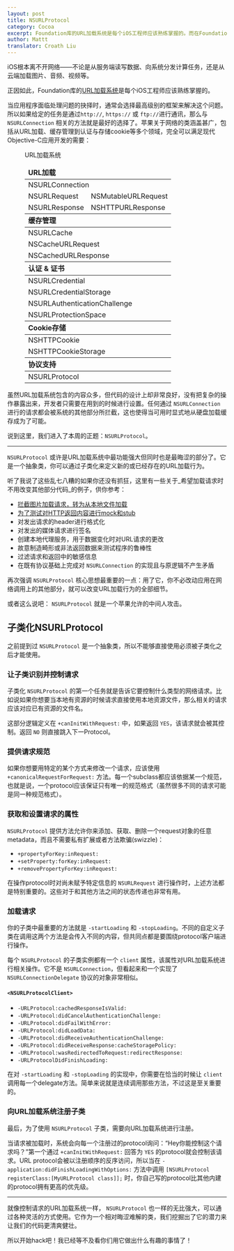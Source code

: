 ```yaml
---
layout: post
title: NSURLProtocol
category: Cocoa
excerpt: Foundation库的URL加载系统是每个iOS工程师应该熟练掌握的。而在Foundation库中所有与网络相关的类和接口中，NSURLProtocol或许是最黑科技的了。
author: Mattt
translator: Croath Liu
---
```


iOS根本离不开网络——不论是从服务端读写数据、向系统分发计算任务，还是从云端加载图片、音频、视频等。

正因如此，Foundation库的[URL加载系统](https://developer.apple.com/library/mac/#documentation/Cocoa/Conceptual/URLLoadingSystem/URLLoadingSystem.html#//apple_ref/doc/uid/10000165i)是每个iOS工程师应该熟练掌握的。

当应用程序面临处理问题的抉择时，通常会选择最高级别的框架来解决这个问题。所以如果给定的任务是通过`http://`, `https://` 或 `ftp://`进行通讯，那么与 `NSURLConnection` 相关的方法就是最好的选择了。苹果关于网络的类涵盖甚广，包括从URL加载、缓存管理到认证与存储cookie等多个领域，完全可以满足现代Objective-C应用开发的需要：

<figure id="url-loading-system">
  <figcaption>URL加载系统</figcaption>
  <table>
    <thead>
      <tr>
        <td colspan="2"><strong>URL加载</strong></td>
      </tr>
    </thead>
    <tbody>
      <tr>
        <td colspan="2">NSURLConnection</td>
      </tr>
      <tr>
        <td>NSURLRequest</td>
        <td>NSMutableURLRequest</td>
      </tr>
      <tr>
        <td>NSURLResponse</td>
        <td>NSHTTPURLResponse</td>
      </tr>
    </tbody>
    <thead>
      <tr>
        <td colspan="2"><strong>缓存管理</strong></td>
      </tr>
    </thead>
    <tbody>
      <tr>
        <td colspan="2">NSURLCache</td>
      </tr>
      <tr>
        <td colspan="2">NSCacheURLRequest</td>
      </tr>
      <tr>
        <td colspan="2">NSCachedURLResponse</td>
      </tr>
    </tbody>
    <thead>
      <tr>
        <td colspan="2"><strong>认证 &amp; 证书</strong></td>
      </tr>
    </thead>
    <tbody>
      <tr>
        <td colspan="2">NSURLCredential</td>
      </tr>
      <tr>
        <td colspan="2">NSURLCredentialStorage</td>
      </tr>
      <tr>
        <td colspan="2">NSURLAuthenticationChallenge</td>
      </tr>
      <tr>
        <td colspan="2">NSURLProtectionSpace</td>
      </tr>
    </tbody>
    <thead>
      <tr>
        <td colspan="2"><strong>Cookie存储</strong></td>
      </tr>
    </thead>
    <tbody>
      <tr>
        <td colspan="2">NSHTTPCookie</td>
      </tr>
      <tr>
        <td colspan="2">NSHTTPCookieStorage</td>
      </tr>
    </tbody>
    <thead>
      <tr>
        <td colspan="2"><strong>协议支持</strong></td>
      </tr>
    </thead>
    <tbody>
      <tr>
        <td colspan="2">NSURLProtocol</td>
      </tr>
    </tbody>
  </table>
</figure>

虽然URL加载系统包含的内容众多，但代码的设计上却非常良好，没有把复杂的操作暴露出来，开发者只需要在用到的时候进行设置。任何通过 `NSURLConnection` 进行的请求都会被系统的其他部分所拦截，这也使得当可用时显式地从硬盘加载缓存成为了可能。

说到这里，我们进入了本周的正题：`NSURLProtocol`。

---

`NSURLProtocol` 或许是URL加载系统中最功能强大但同时也是最晦涩的部分了。它是一个抽象类，你可以通过子类化来定义新的或已经存在的URL加载行为。

听了我说了这些乱七八糟的如果你还没有抓狂，这里有一些关于_希望加载请求时不用改变其他部分代码_的例子，供你参考：

- [拦截图片加载请求，转为从本地文件加载](http://stackoverflow.com/questions/5572258/ios-webview-remote-html-with-local-image-files)
- [为了测试对HTTP返回内容进行mock和stub](http://www.infinite-loop.dk/blog/2011/09/using-nsurlprotocol-for-injecting-test-data/)
- 对发出请求的header进行格式化
- 对发出的媒体请求进行签名
- 创建本地代理服务，用于数据变化时对URL请求的更改
- 故意制造畸形或非法返回数据来测试程序的鲁棒性
- 过滤请求和返回中的敏感信息
- 在既有协议基础上完成对 `NSURLConnection` 的实现且与原逻辑不产生矛盾

再次强调 `NSURLProtocol` 核心思想最重要的一点：用了它，你不必改动应用在网络调用上的其他部分，就可以改变URL加载行为的全部细节。

或者这么说吧： `NSURLProtocol` 就是一个苹果允许的中间人攻击。

## 子类化NSURLProtocol

之前提到过 `NSURLProtocol` 是一个抽象类，所以不能够直接使用必须被子类化之后才能使用。

### 让子类识别并控制请求

子类化 `NSURLProtocol` 的第一个任务就是告诉它要控制什么类型的网络请求。比如说如果你想要当本地有资源的时候请求直接使用本地资源文件，那么相关的请求应该对应已有资源的文件名。

这部分逻辑定义在 `+canInitWithRequest:` 中，如果返回 `YES`，该请求就会被其控制。返回 `NO` 则直接跳入下一Protocol。

### 提供请求规范

如果你想要用特定的某个方式来修改一个请求，应该使用 `+canonicalRequestForRequest:` 方法。每一个subclass都应该依据某一个规范，也就是说，一个protocol应该保证只有唯一的规范格式（虽然很多不同的请求可能是同一种规范格式）。

### 获取和设置请求的属性

`NSURLProtocol` 提供方法允许你来添加、获取、删除一个request对象的任意metadata，而且不需要私有扩展或者方法欺骗(swizzle)：

- `+propertyForKey:inRequest:`
- `+setProperty:forKey:inRequest:`
- `+removePropertyForKey:inRequest:`

在操作protocol时对尚未赋予特定信息的 `NSURLRequest` 进行操作时，上述方法都是特别重要的。这些对于和其他方法之间的状态传递也非常有用。

### 加载请求

你的子类中最重要的方法就是 `-startLoading` 和 `-stopLoading`。不同的自定义子类在调用这两个方法是会传入不同的内容，但共同点都是要围绕protocol客户端进行操作。

每个 `NSURLProtocol` 的子类实例都有一个 `client` 属性，该属性对URL加载系统进行相关操作。它不是 `NSURLConnection`，但看起来和一个实现了 `NSURLConnectionDelegate` 协议的对象非常相似。

#### `<NSURLProtocolClient>`

* `-URLProtocol:cachedResponseIsValid:`
* `-URLProtocol:didCancelAuthenticationChallenge:`
* `-URLProtocol:didFailWithError:`
* `-URLProtocol:didLoadData:`
* `-URLProtocol:didReceiveAuthenticationChallenge:`
* `-URLProtocol:didReceiveResponse:cacheStoragePolicy:`
* `-URLProtocol:wasRedirectedToRequest:redirectResponse:`
* `-URLProtocolDidFinishLoading:`

在对 `-startLoading` 和 `-stopLoading` 的实现中，你需要在恰当的时候让 `client` 调用每一个delegate方法。简单来说就是连续调用那些方法，不过这是至关重要的。

### 向URL加载系统注册子类

最后，为了使用 `NSURLProtocol` 子类，需要向URL加载系统进行注册。

当请求被加载时，系统会向每一个注册过的protocol询问：“Hey你能控制这个请求吗？”第一个通过 `+canInitWithRequest:` 回答为 `YES` 的protocol就会控制该请求。URL protocol会被以注册顺序的反序访问，所以当在 `-application:didFinishLoadingWithOptions:` 方法中调用 `[NSURLProtocol registerClass:[MyURLProtocol class]];` 时，你自己写的protocol比其他内建的protocol拥有更高的优先级。

---

就像控制请求的URL加载系统一样， `NSURLProtocol` 也一样的无比强大，可以通过各种灵活的方式使用。它作为一个相对晦涩难解的类，我们挖掘出了它的潜力来让我们的代码更清爽健壮。

所以开始hack吧！我已经等不及看你们用它做出什么有趣的事情了！
